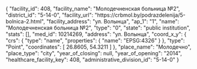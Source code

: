{
    "facility_id": 408,
    "facility_name": "Молодечненская больница №2",
    "district_id": "5-14-0",
    "facility_url": "https:\/\/crbmol.by\/podrazdelenija\/5-bolnica-2.html",
    "facility_address": "ул. Волынца",
    "ap_1": "1",
    "name": "Молодечненская больница №2",
    "type": "0",
    "state": "public institution",
    "stats": [],
    "med_id": 10214269,
    "address": "ул. Волынца",
    "coord_x_y": {
        "crs": {
            "type": "name",
            "properties": {
                "name": "EPSG:4326"
            }
        },
        "type": "Point",
        "coordinates": [
            26.8605,
            54.3211
        ]
    },
    "place_name": "Молодечно",
    "place_type": "city",
    "year_of_closing": null,
    "year_of_opening": "2014",
    "healthcare_facility_key": 408,
    "administrative_division_id": "5-14-0"
}